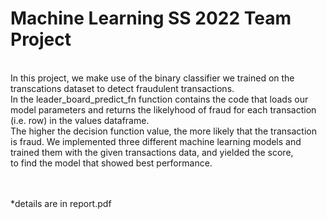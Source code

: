 # Machine Learning SS 2022 Team Project
<br>
In this project, we make use of the binary classifier we trained on the transcations dataset to detect fraudulent transactions.<br>
In the leader_board_predict_fn function contains the code that loads our model parameters and returns the likelyhood of fraud for each transaction (i.e. row) in the values dataframe.<br> The higher the decision function value, the more likely that the transaction is fraud. 
We implemented three different machine learning models and trained them with the given transactions data, and yielded the score,<br>
to find the model that showed best performance.

<br><br>
*details are in report.pdf

